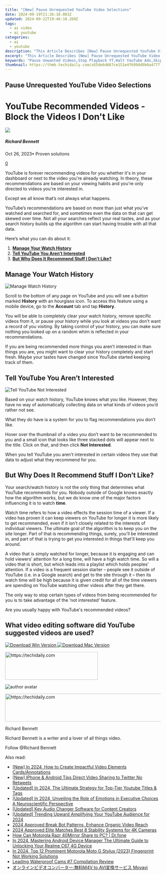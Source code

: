 ```yaml
---
title: "[New] Pause Unrequested YouTube Video Selections"
date: 2024-09-19T21:26:10.083Z
updated: 2024-09-22T19:46:10.269Z
tags:
  - ai video
  - ai youtube
categories:
  - ai
  - youtube
description: "This Article Describes [New] Pause Unrequested YouTube Video Selections"
excerpt: "This Article Describes [New] Pause Unrequested YouTube Video Selections"
keywords: "Pause Unwanted Videos,Stop Playback YT,Halt YouTube Ads,Skip Random YouTube,Unheeded Video Stoppage,Block Interruptions YT,Prevent Disruptive Video"
thumbnail: https://thmb.techidaily.com/a55de6d667ce151e4f6994d9b6a4777fce149eccc985ca7253a27ff290bf8c11.jpg
---
```


## Pause Unrequested YouTube Video Selections

# YouTube Recommended Videos - Block the Videos I Don't Like
![](https://images.wondershare.com/filmora/article-images/richard-bennett.jpg)

##### Richard Bennett

 Oct 26, 2023• Proven solutions

[0](#commentsBoxSeoTemplate)

YouTube is forever recommending videos for you whether it's in your dashboard or next to the video you're already watching. In theory, these recommendations are based on your viewing habits and you're only directed to videos you're interested in.

Except we all know that’s not always what happens.

YouTube’s recommendations are based on more than just what you’ve watched and searched for, and sometimes even the data on that can get skewed over time. Not all your searches reflect your real tastes, and as your search history builds up the algorithm can start having trouble with all that data.

Here’s what you can do about it:

1. [**Manage Your Watch History**](#manage)
2. [**Tell YouTube You Aren’t Interested**](#notinterested)
3. [**But Why Does It Recommend Stuff I Don’t Like?**](#butwhy)

## Manage Your Watch History
![Manage Watch History](https://images.wondershare.com/filmora/article-images/manage-watch-history.jpg)

Scroll to the bottom of any page on YouTube and you will see a button marked **History** with an hourglass icon. To access this feature using a mobile device, go to the **Account** tab and tap **History**.

You will be able to completely clear your watch history, remove specific videos from it, or pause your history while you look at videos you don’t want a record of you visiting. By taking control of your history, you can make sure nothing you looked up on a random whim is reflected in your recommendations.

If you are being recommended more things you aren’t interested in than things you are, you might want to clear your history completely and start fresh. Maybe your tastes have changed since YouTube started keeping track of them.

## Tell YouTube You Aren’t Interested
![Tell YouTube Not Interested](https://images.wondershare.com/filmora/article-images/tell-youtube-not-interested.jpg)

Based on your watch history, YouTube knows what you like. However, they have no way of automatically collecting data on what kinds of videos you’d rather not see.

What they do have is a system for you to flag recommendations you don’t like.

Hover over the thumbnail of a video you don’t want to be recommended to you and a small icon that looks like three stacked dots will appear next to the title. Click on that, and then click **Not Interested**.

When you tell YouTube you aren’t interested in certain videos they use that data to adjust what they recommend for you.

## But Why Does It Recommend Stuff I Don’t Like?

Your search/watch history is not the only thing that determines what YouTube recommends for you. Nobody outside of Google knows exactly how the algorithm works, but we do know one of the major factors influencing it is to watch **time**.

Watch time refers to how a video effects the session time of a viewer. If a video has proven it can keep viewers on YouTube for longer it is more likely to get recommended, even if it isn't closely related to the interests of individual viewers. The ultimate goal of the algorithm is to keep you on the site longer. Part of that is recommending things, surely, you'll be interested in, and part of that is trying to get you interested in things that'll keep you around.

  A video that is simply watched for longer, because it is engaging and can hold viewers’ attention for a long time, will have a high watch time. So will a video that is short, but which leads into a playlist which holds peoples’ attention. If a video is a frequent session starter – people see it outside of YouTube (i.e. in a Google search) and get to the site through it – then its watch time will be high because it is given credit for all of the time viewers are spending on YouTube watching other videos after they get there.

The only way to stop certain types of videos from being recommended for you is to take advantage of the ‘not interested’ feature.

 Are you usually happy with YouTube's recommended videos?

## What video editing software did YouTube suggested videos are used?

[![Download Win Version](https://images.wondershare.com/filmora/guide/download-btn-win.jpg) ](https://tools.techidaily.com/wondershare/filmora/download/) [![Download Mac Version](https://images.wondershare.com/filmora/guide/download-btn-mac.jpg) ](https://tools.techidaily.com/wondershare/filmora/download/)

<!-- affiliate ads begin -->
<a href="https://aligracehair.sjv.io/c/5597632/1868586/19272" target="_top" id="1868586">
  <img src="//a.impactradius-go.com/display-ad/19272-1868586" border="0" alt="https://techidaily.com" width="300" height="90"/>
</a>
<img height="0" width="0" src="https://aligracehair.sjv.io/i/5597632/1868586/19272" style="position:absolute;visibility:hidden;" border="0" />
<!-- affiliate ads end -->

![author avatar](https://images.wondershare.com/filmora/article-images/richard-bennett.jpg)

<!-- affiliate ads begin -->
<a href="https://unicoeye.pxf.io/c/5597632/2134230/18498" target="_top" id="2134230">
  <img src="//a.impactradius-go.com/display-ad/18498-2134230" border="0" alt="https://techidaily.com" width="728" height="90"/>
</a>
<img height="0" width="0" src="https://unicoeye.pxf.io/i/5597632/2134230/18498" style="position:absolute;visibility:hidden;" border="0" />
<!-- affiliate ads end -->

Richard Bennett

Richard Bennett is a writer and a lover of all things video.

Follow @Richard Bennett

<ins class="adsbygoogle"
     style="display:block"
     data-ad-format="autorelaxed"
     data-ad-client="ca-pub-7571918770474297"
     data-ad-slot="1223367746"></ins>

<ins class="adsbygoogle"
     style="display:block"
     data-ad-client="ca-pub-7571918770474297"
     data-ad-slot="8358498916"
     data-ad-format="auto"
     data-full-width-responsive="true"></ins>

<span class="atpl-alsoreadstyle">Also read:</span>
<div><ul>
<li><a href="https://youtube-blog.techidaily.com/n-2024-how-to-create-impactful-video-elements-cardsannotations/"><u>[New] In 2024, How to Create Impactful Video Elements Cards/Annotations</u></a></li>
<li><a href="https://twitter-videos.techidaily.com/new-iphone-and-android-tips-direct-video-sharing-to-twitter-no-retweets/"><u>[New] IPhone & Android Tips Direct Video Sharing to Twitter No Retweets</u></a></li>
<li><a href="https://youtube-blog.techidaily.com/ed-in-2024-the-ultimate-strategy-for-top-tier-youtube-titles-and-tags/"><u>[Updated] In 2024, The Ultimate Strategy for Top-Tier Youtube Titles & Tags</u></a></li>
<li><a href="https://youtube-blog.techidaily.com/ed-in-2024-unveiling-the-role-of-emotions-in-executive-choices-a-neuroscientific-perspective/"><u>[Updated] In 2024, Unveiling the Role of Emotions in Executive Choices A Neuroscientific Perspective</u></a></li>
<li><a href="https://youtube-blog.techidaily.com/ed-key-audio-changer-software-for-content-creators/"><u>[Updated] Key Audio Changer Software for Content Creators</u></a></li>
<li><a href="https://youtube-blog.techidaily.com/ed-trending-upward-amplifying-your-youtube-audience-for-2024/"><u>[Updated] Trending Upward Amplifying Your YouTube Audience for 2024</u></a></li>
<li><a href="https://youtube-blog.techidaily.com/approved-break-bot-patterns-enhance-organic-video-reach/"><u>2024 Approved Break Bot Patterns, Enhance Organic Video Reach</u></a></li>
<li><a href="https://fox-cloud.techidaily.com/2024-approved-elite-matches-best-8-stability-systems-for-4k-cameras/"><u>2024 Approved Elite Matches Best 8 Stability Systems for 4K Cameras</u></a></li>
<li><a href="https://screen-mirror.techidaily.com/how-can-motorola-razr-40mirror-share-to-pc-drfone-by-drfone-android/"><u>How Can Motorola Razr 40Mirror Share to PC? | Dr.fone</u></a></li>
<li><a href="https://easy-unlock-android.techidaily.com/in-2024-mastering-android-device-manager-the-ultimate-guide-to-unlocking-your-realme-c67-4g-device-by-drfone-android/"><u>In 2024, Mastering Android Device Manager The Ultimate Guide to Unlocking Your Realme C67 4G Device</u></a></li>
<li><a href="https://android-unlock.techidaily.com/in-2024-top-12-prominent-motorola-moto-g-stylus-2023-fingerprint-not-working-solutions-by-drfone-android/"><u>In 2024, Top 12 Prominent Motorola Moto G Stylus (2023) Fingerprint Not Working Solutions</u></a></li>
<li><a href="https://fox-access.techidaily.com/leading-waterproof-cams-7-compilation-review/"><u>Leading Waterproof Cams #7 Compilation Review</u></a></li>
<li><a href="https://win-amazing.techidaily.com/m4v-to-avi-movavi/"><u>オンラインビデオコンバーター:無料M4V to AVI変換サービス Movavi</u></a></li>
</ul></div>

